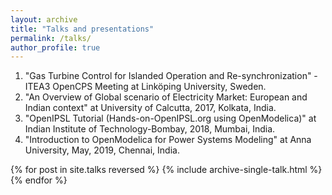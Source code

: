 ```yaml
---
layout: archive
title: "Talks and presentations"
permalink: /talks/
author_profile: true
---
```



1. "Gas Turbine Control for Islanded Operation and Re-synchronization" -ITEA3 OpenCPS Meeting at Linköping University, Sweden.
2. "An Overview of Global scenario of Electricity Market: European and Indian context" at University of Calcutta, 2017, Kolkata, India.
3. "OpenIPSL Tutorial (Hands-on-OpenIPSL.org using OpenModelica)" at Indian Institute of Technology-Bombay, 2018, Mumbai, India.
4. "Introduction to OpenModelica for Power Systems Modeling" at Anna University, May, 2019, Chennai, India.

{% for post in site.talks reversed %}
  {% include archive-single-talk.html %}
{% endfor %}

